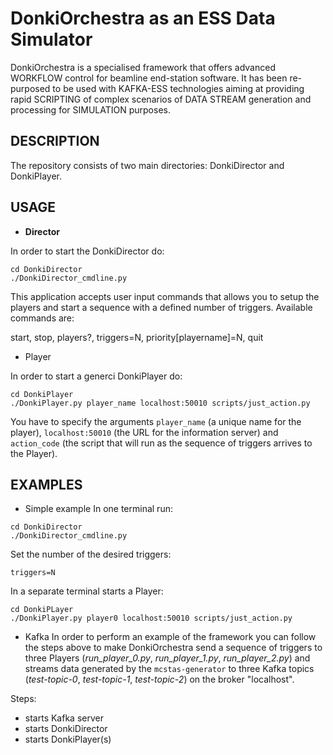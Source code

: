 DonkiOrchestra as an ESS Data Simulator
=======================================

DonkiOrchestra is a specialised framework that offers advanced WORKFLOW control for beamline end-station software. It has been re-purposed to be used with KAFKA-ESS technologies aiming at providing rapid SCRIPTING of complex scenarios of DATA STREAM generation and processing for SIMULATION purposes.


DESCRIPTION
-----------

The repository consists of two main directories: DonkiDirector and DonkiPlayer.

USAGE
-----

* **Director**

In order to start the DonkiDirector do:
```
cd DonkiDirector
./DonkiDirector_cmdline.py
```
This application accepts user input commands that allows you to setup the players and start a sequence with a defined number of triggers. Available commands are:

start, stop, players?, triggers=N, priority[playername]=N, quit

* Player

In order to start a generci DonkiPlayer do:
```
cd DonkiPlayer
./DonkiPlayer.py player_name localhost:50010 scripts/just_action.py
```
You have to specify the arguments ```player_name``` (a unique name for the player), ```localhost:50010``` (the URL for the information server) and ```action_code``` (the script that will run as the sequence of triggers arrives to the Player).

EXAMPLES
--------

* Simple example
In one terminal run:
```
cd DonkiDirector
./DonkiDirector_cmdline.py
```
Set the number of the desired triggers:
```
triggers=N
```

In a separate terminal starts a Player:
```
cd DonkiPLayer
./DonkiPlayer.py player0 localhost:50010 scripts/just_action.py
```

* Kafka
In order to perform an example of the framework you can follow the steps above to make DonkiOrchestra send a sequence of triggers to three Players (*run_player_0.py*, *run_player_1.py*, *run_player_2.py*) and streams data generated by the ```mcstas-generator``` to three Kafka topics (*test-topic-0*, *test-topic-1*, *test-topic-2*) on the broker "localhost".

Steps:
- starts Kafka server
- starts DonkiDirector
- starts DonkiPlayer(s)





